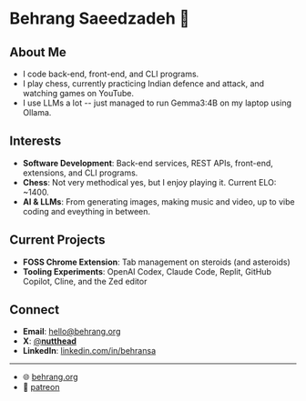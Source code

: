 # Behrang Saeedzadeh 👋

## About Me

- I code back-end, front-end, and CLI programs.
- I play chess, currently practicing Indian defence and attack, and watching games on YouTube.
- I use LLMs a lot -- just managed to run Gemma3:4B on my laptop using Ollama.

## Interests

- **Software Development**: Back-end services, REST APIs, front-end, extensions, and CLI programs.
- **Chess**: Not very methodical yes, but I enjoy playing it. Current ELO: ~1400.
- **AI & LLMs**: From generating images, making music and video, up to vibe coding and eveything in between.

## Current Projects

- **FOSS Chrome Extension**: Tab management on steroids (and asteroids)
- **Tooling Experiments**: OpenAI Codex, Claude Code, Replit, GitHub Copilot, Cline, and the Zed editor

## Connect

- **Email**: hello@behrang.org
- **X**: [@__nutthead__](x.com/__nutthead__)  
- **LinkedIn**: [linkedin.com/in/behransa](https://linkedin.com/in/behrangsa)

---

- 🌐 [behrang.org](https://behrang.org)
- 🤝 [patreon](https://www.patreon.com/c/__nutthead__)


<!---
behrangsa/behrangsa is a ✨ special ✨ repository because its `README.md` (this file) appears on your GitHub profile.
You can click the Preview link to take a look at your changes.
--->
